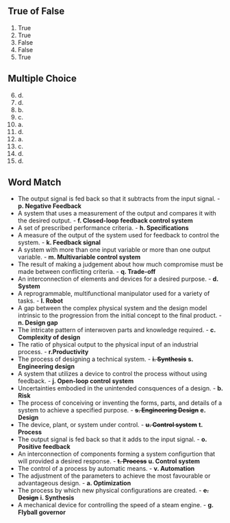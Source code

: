 ## True of False ##

1. True
2. True
3. False
4. False
5. True

## Multiple Choice ##

6. d.
7. d.
8. b.
9. c.
10. a.
11. d.
12. a.
13. c.
14. d.
15. d.

## Word Match ##

* The output signal is fed back so that it subtracts from the input signal. - __p. Negative Feedback__
* A system that uses a measurement of the output and compares it with the desired output. - __f. Closed-loop feedback control system__
* A set of prescribed performance criteria. - __h. Specifications__
* A measure of the output of the system used for feedback to control the system. - __k. Feedback signal__
* A system with more than one input variable or more than one output variable. - __m. Multivariable control system__
* The result of making a judgement about how much compromise must be made between conflicting criteria. - __q. Trade-off__
* An interconnection of elements and devices for a desired purpose. - __d. System__
* A reprogrammable, multifunctional manipulator used for a variety of tasks. - __l. Robot__
* A gap between the complex physical system and the design model intrinsic to the progression from the initial concept to the final product. - __n. Design gap__
* The intricate pattern of interwoven parts and knowledge required. - __c. Complexity of design__
* The ratio of physical output to the physical input of an industrial process. - __r.Productivity__
* The process of designing a technical system. - ~~__i. Synthesis__~~ __s. Engineering design__
* A system that utilizes a device to control the process without using feedback. - __j. Open-loop control system__
* Uncertainties embodied in the unintended consquences of a design. - __b. Risk__
* The process of conceiving or inventing the forms, parts, and details of a system to achieve a specified purpose. - ~~__s. Engineering Design__~~ __e. Design__
* The device, plant, or system under control. - ~~__u. Control system__~~ __t. Process__
* The output signal is fed back so that it adds to the input signal. - __o. Positive feedback__
* An interconnection of components forming a system configurtion that will provided a desired response. - ~~__t. Process__~~ __u. Control system__
* The control of a process by automatic means. - __v. Automation__
* The adjustment of the parameters to achieve the most favourable or advantageous design. - __a. Optimization__
* The process by which new physical configurations are created. - ~~__e. Design__~~ __i. Synthesis__
* A mechanical device for controlling the speed of a steam engine. - __g. Flyball governor__